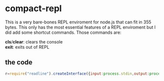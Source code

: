 # compact-repl
This is a very bare-bones REPL enviroment for node.js that can fit in 355 bytes. This only has the most essential features of a REPL enviroment but I did add some shortcut commands. Those commands are:

**cls**/**clear**: clears the console<br />**exit**: exits out of REPL

## the code
```js
r=require("readline").createInterface({input:process.stdin,output:process.stdout});function prompt(){return new Promise(e=>{r.question("> ",o=>{"exit"==o&&process.exit(1);try{void 0!=(0,eval)(o)&&console.log((0,eval)(o))}catch(e){console.log(e.toString().split("\n")[0])}"clear"!=o&&"cls"!=o||console.clear(),e()})})}(async e=>{for(;;)await prompt()})();
```
